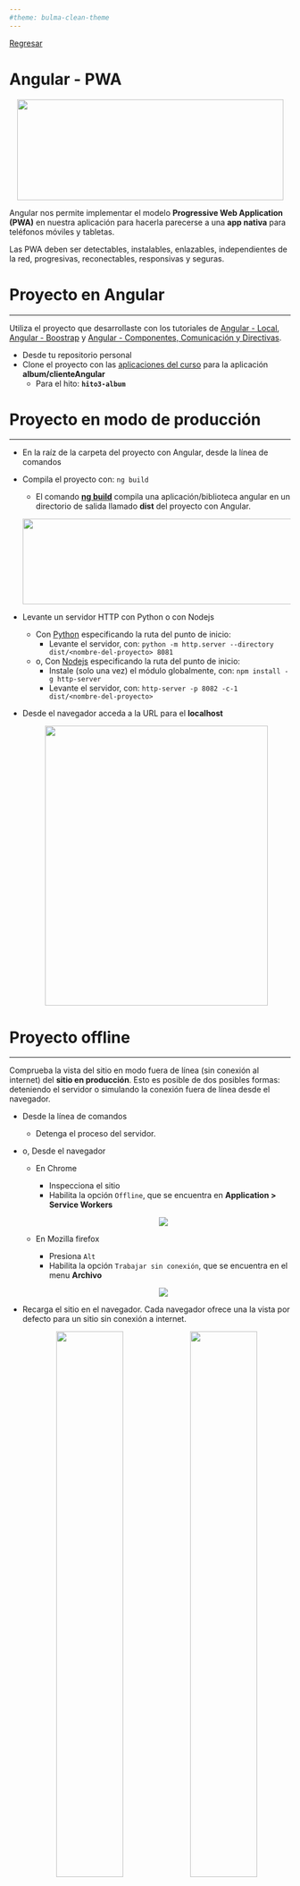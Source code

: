 ```yaml
---
#theme: bulma-clean-theme
---
```


[Regresar](/DAWM/)

Angular - PWA
=============

<p align="center">
  <img width="477" height="180" src="https://miro.medium.com/max/1000/0*K6WNmV-4IqxYgVH2.png">
</p>

Angular nos permite implementar el modelo **Progressive Web Application (PWA)** en nuestra aplicación para hacerla parecerse a una **app nativa** para teléfonos móviles y tabletas. 

Las PWA deben ser detectables, instalables, enlazables, independientes de la red, progresivas, reconectables, responsivas y seguras. 

Proyecto en Angular
===================

* * *

Utiliza el proyecto que desarrollaste con los tutoriales de [Angular - Local](https://dawfiec.github.io/DAWM/tutoriales/angular_local.html), [Angular - Boostrap](https://dawfiec.github.io/DAWM/tutoriales/angular_bootstrap.html) y [Angular - Componentes, Comunicación y Directivas](https://dawfiec.github.io/DAWM/tutoriales/angular_bases.html).

* Desde tu repositorio personal
* Clone el proyecto con las [aplicaciones del curso](https://github.com/DAWFIEC/DAWM-apps) para la aplicación **album/clienteAngular**
    - Para el hito: **`hito3-album`**


Proyecto en modo de producción
==============================

* * *

* En la raíz de la carpeta del proyecto con Angular, desde la línea de comandos
* Compila el proyecto con: `ng build`
  + El comando [**ng build**](https://www.tutorialspoint.com/angular_cli/angular_cli_ng_build.htm) compila una aplicación/biblioteca angular en un directorio de salida llamado **dist** del proyecto con Angular. 
  <p align="center">
    <img width="609" height="153" src="imagenes/buildPath.JPG">
  </p>
* Levante un servidor HTTP con Python o con Nodejs
  + Con [Python](https://dawfiec.github.io/DAWM/tutoriales/python.html) especificando la ruta del punto de inicio: 
    - Levante el servidor, con: `python -m http.server --directory dist/<nombre-del-proyecto> 8081`
  + o, Con [Nodejs](https://dawfiec.github.io/DAWM/tutoriales/nodejs.html) especificando la ruta del punto de inicio: 
  	- Instale (solo una vez) el módulo globalmente, con: `npm install -g http-server`
  	- Levante el servidor, con: `http-server -p 8082 -c-1 dist/<nombre-del-proyecto>`

* Desde el navegador acceda a la URL para el **localhost**
  <p align="center">
    <img width="399" height="500" src="imagenes/angular_bases.png">
  </p>


Proyecto offline
================

* * *

Comprueba la vista del sitio en modo fuera de línea (sin conexión al internet) del **sitio en producción**. Esto es posible de dos posibles formas: deteniendo el servidor o simulando la conexión fuera de línea desde el navegador.

* Desde la línea de comandos
  + Detenga el proceso del servidor. 

* o, Desde el navegador 
  + En Chrome 
    - Inspecciona el sitio
    - Habilita la opción `Offline`, que se encuentra en **Application > Service Workers**

    <p align="center">
      <img src="imagenes/chrome_offline.JPG">
    </p>
  + En Mozilla firefox 
    - Presiona `Alt`
    - Habilita la opción `Trabajar sin conexión`, que se encuentra en el menu **Archivo**

    <p align="center">
      <img src="imagenes/firefox_offline.png">
    </p>

* Recarga el sitio en el navegador. Cada navegador ofrece una la vista por defecto para un sitio sin conexión a internet.

  <p align="center">
    <img src="imagenes/firefox_offline_output.png" style="float: left; width: 50%">
    <img src="imagenes/chrome_offline_output.png" style="width: 50%">
  </p>

PWA
===

* * *

Desde la línea de comandos, en la carpeta del proyecto sobre Angular.

* Agregue el esquema de PWA, con: `ng add @angular/pwa`
  <p align="center">
      <img src="imagenes/config_pwa.png">
  </p>
* Acepte la configuración por defecto.
* Automáticamente se añadirán una serie de archivos nuevos y otros parámetros de configuración a nuestro proyecto con Angular.
  + En el archivo **angular.json**:
    - En la clave de **assets** se añadió la ruta al manifest: _src/manifest.webmanifest_
    - Se añadió la bandera: _serviceWorker: true_
    - En la clave **ngswConfigPath** se añadió la ruta al archivo de configuración para el service worker: _ngsw-config.json_
  + En el archivo **package.json** se añadió dependencia a _@angular/service-worker_
  + El archivo **ngsw-config.json** contiene la configuración y estrategias de cacheo para el service worker que crea angular.
  + En el archivo **src/index.html:**
    - Se añadió la etiqueta `<link>` al _manifest.webmanifest_
    - Se añadió la etiqueta `<meta>` con el atributo _theme-color_ y un valor hexadecimal en el atributo _content_. Estos valores son leídos cuando se "instale" la aplicación en algún dispositivo.
    - Se añadió la etiqueta `<noscript>` html tag. Esta etiqueta se muestra cuando está deshabilitada la ejecución de javascript en el navegador.
  + Se creó el archivo **src/manifest.webmanifest** con configuración de la aplicación para cuando se "instale" en el dispositivo
  + Se modificó el archivo **src/app/app.module.ts** con el registro del service worker _ngsw-worker.js_ (auto generado por angular basado en _ngsw-config.json_)
  + Se creó la carpeta **src/assets/icons** con los íconos en diferentes tamaños para usarse como ícono de aplicación cuando se instale en algún dispositivo


Comprobar PWA
=============

* * *

Desde la línea de comandos, en la carpeta del proyecto sobre Angular.

* Compila el proyecto, con: `ng build`
* Levanta un servidor HTTP con Python o con Nodejs
* Verifica cómo funciona el sitio en modo offline (simulando desde el navegador o deteniendo el servidor)
  - El sitio debe lucir como si continuara online
  <p align="center">
    <img width="399" height="500" src="imagenes/angular_bases.png">
  </p>


Lighthouse
==========

* Agregue la extensión [Lighthouse](https://chrome.google.com/webstore/detail/lighthouse/blipmdconlkpinefehnmjammfjpmpbjk?hl=es) para Chrome.
* Audite la página para identificar si cumple o no con las validaciones necesarias para ser PWA.

<p align="center">
  <img src="imagenes/angular_lighthouse.png">
</p>

Instalación de la aplicación (solo para Chromium)
================================================

* * *

Con PWA/Angular es más fácil hacer que nuestra aplicación web sea descargable e instalable, al igual que una aplicación móvil nativa.

* En la barra de navegación de **Chrome** encontrarás las opción de instalar la aplicación en tu máquina local.
  <p align="center">
    <img width="396" height="250" src="imagenes/installable.JPG">
  </p>

* En el escritorio encontrarás el ícono de la aplicación con la que podrás acceder en cualquier momento.

  <p align="center">
    <img width="79" height="75" src="imagenes/icon.JPG">
  </p>


Referencias 
===========

* * *

* Aplicaciones Web Progresivas MDN. (2022). Retrieved 17 July 2022, from https://developer.mozilla.org/es/docs/Web/Progressive_web_apps
* PWA: guía del manifest file. (2020). Retrieved 17 July 2022, from https://medium.com/samsung-internet-dev/pwa-gu%C3%ADa-del-manifest-file-92c7cdac25ad
* Create Progressive Web Apps with Angular and other free tools!. (2019). Retrieved 26 November 2022, from https://dev.to/paco_ita/create-progressive-web-apps-with-angular-workbox-pwa-builder-step-4-27d#angular
* Angular CLI - ng build Command. (2022). Retrieved 17 July 2022, from https://www.tutorialspoint.com/angular_cli/angular_cli_ng_build.htm
* Convierte tu aplicación Angular en una PWA. (2022). Retrieved 29 November 2022, from https://pwaexperts.io/tutoriales/convierte-aplicacion-angular-en-pwa